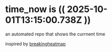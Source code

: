 # time_now is (( 2025-10-01T13:15:00.738Z ))

an automated repo that shows the currnent time

inspired by [breakingheatmap](https://github.com/breakingheatmap/breakingheatmap)